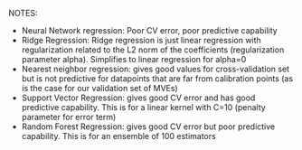 NOTES:

* Neural Network regression: Poor CV error, poor predictive capability
* Ridge Regression: Ridge regression is just linear regression with regularization related to the L2 norm of the coefficients (regularization parameter alpha). Simplifies to linear regression for alpha=0
* Nearest neighbor regression: gives good values for cross-validation set but is not predictive for datapoints that are far from calibration points (as is the case for our validation set of MVEs)
* Support Vector Regression: gives good CV error and has good predictive capability. This is for a linear kernel with C=10 (penalty parameter for error term)
* Random Forest Regression: gives good CV error but poor predictive capability. This is for an ensemble of 100 estimators